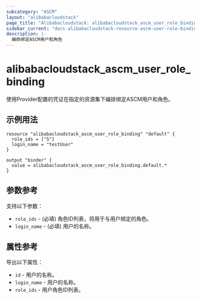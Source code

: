 ```yaml
---
subcategory: "ASCM"
layout: "alibabacloudstack"
page_title: "Alibabacloudstack: alibabacloudstack_ascm_user_role_binding"
sidebar_current: "docs-alibabacloudstack-resource-ascm-user-role-binding"
description: |-
  编排绑定ASCM用户和角色
---
```


# alibabacloudstack_ascm_user_role_binding

使用Provider配置的凭证在指定的资源集下编排绑定ASCM用户和角色。

## 示例用法

```
resource "alibabacloudstack_ascm_user_role_binding" "default" {
  role_ids = ["5"]
  login_name = "testUser"
}

output "binder" {
  value = alibabacloudstack_ascm_user_role_binding.default.*
}
```

## 参数参考

支持以下参数：

* `role_ids` - (必填) 角色ID列表，将用于与用户绑定的角色。
* `login_name` - (必填) 用户的名称。

## 属性参考

导出以下属性：

* `id` - 用户的名称。
* `login_name` - 用户的名称。
* `role_ids` - 用户角色ID列表。